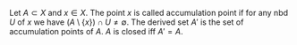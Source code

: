Let $A\subset X$ and $x\in X$. The point $x$ is called accumulation point if for any nbd $U$ of $x$ we have $(A\setminus\{x\})\cap U\neq\emptyset$. The derived set $A'$ is the set of accumulation points of $A$.
$A$ is closed iff $A'=A$.